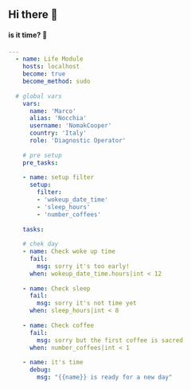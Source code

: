 ## Hi there 👋
#### is it time? :thinking:

```yaml
---
  - name: Life Module
    hosts: localhost
    become: true
    become_method: sudo
  
  # global vars
    vars:
      name: 'Marco'
      alias: 'Nocchia'
      username: 'NomakCooper'
      country: 'Italy'
      role: 'Diagnostic Operator'
  
    # pre setup
    pre_tasks:
  
    - name: setup filter
      setup:
        filter:
        - 'wokeup_date_time'
        - 'sleep_hours'
        - 'number_coffees'
  
    tasks:
  
    # chek day
    - name: Check woke up time
      fail:
        msg: sorry it's too early!
      when: wokeup_date_time.hours|int < 12
  
    - name: Check sleep
      fail:
        msg: sorry it's not time yet
      when: sleep_hours|int < 8
  
    - name: Check coffee
      fail:
        msg: sorry but the first coffee is sacred
      when: number_coffees|int < 1
  
    - name: it's time
      debug:
        msg: "{{name}} is ready for a new day" 
```

<!--
**NomakCooper/nomakcooper** is a ✨ _special_ ✨ repository because its `README.md` (this file) appears on your GitHub profile.

